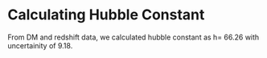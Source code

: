 # Calculating Hubble Constant

From DM and redshift data, we calculated hubble constant as h= 66.26 with uncertainity of 9.18.